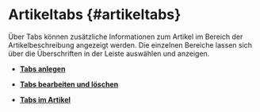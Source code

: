 # Artikeltabs {#artikeltabs}

Über Tabs können zusätzliche Informationen zum Artikel im Bereich der Artikelbeschreibung angezeigt werden. Die einzelnen Bereiche lassen sich über die Überschriften in der Leiste auswählen und anzeigen.

-   **[Tabs anlegen](8_2_4a_Tabs_anlegen.md)**  

-   **[Tabs bearbeiten und löschen](8_2_4b_Tabs_bearbeiten_und_loeschen.md)**  

-   **[Tabs im Artikel](8_2_4c_Tabs_im_Artikel.md)**  




